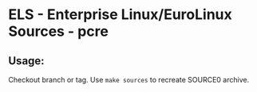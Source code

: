 # ELS - Enterprise Linux/EuroLinux Sources - pcre
 
## Usage:
  Checkout branch or tag. Use `make sources` to recreate  SOURCE0 archive.
